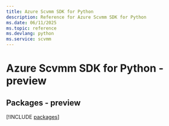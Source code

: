 ```yaml
---
title: Azure Scvmm SDK for Python
description: Reference for Azure Scvmm SDK for Python
ms.date: 06/11/2025
ms.topic: reference
ms.devlang: python
ms.service: scvmm
---
```

# Azure Scvmm SDK for Python - preview
## Packages - preview
[!INCLUDE [packages](scvmm-index.md)]